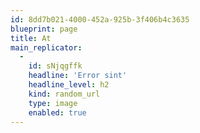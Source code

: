 ```yaml
---
id: 8dd7b021-4000-452a-925b-3f406b4c3635
blueprint: page
title: At
main_replicator:
  -
    id: sNjqgffk
    headline: 'Error sint'
    headline_level: h2
    kind: random_url
    type: image
    enabled: true
---
```

